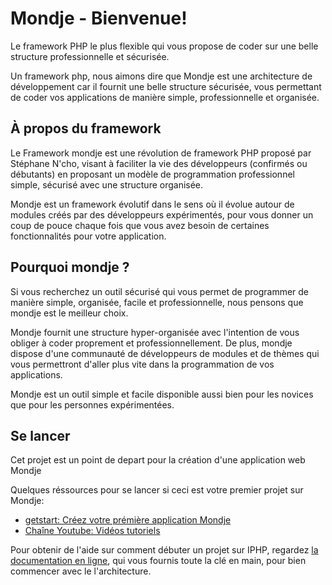 # Mondje - Bienvenue!

Le framework PHP le plus flexible qui vous propose de coder sur une belle structure professionnelle et sécurisée.

Un framework php, nous aimons dire que Mondje est une architecture de développement car il fournit une belle structure sécurisée, vous permettant de coder vos applications de manière simple, professionnelle et organisée.

## À propos du framework

Le Framework mondje est une révolution de framework PHP proposé par Stéphane N'cho, visant à faciliter la vie des développeurs (confirmés ou débutants) en proposant un modèle de programmation professionnel simple, sécurisé avec une structure organisée.

Mondje est un framework évolutif dans le sens où il évolue autour de modules créés par des développeurs expérimentés, pour vous donner un coup de pouce chaque fois que vous avez besoin de certaines fonctionnalités pour votre application.

## Pourquoi mondje ?

Si vous recherchez un outil sécurisé qui vous permet de programmer de manière simple, organisée, facile et professionnelle, nous pensons que mondje est le meilleur choix.

Mondje fournit une structure hyper-organisée avec l'intention de vous obliger à coder proprement et professionnellement. De plus, mondje dispose d'une communauté de développeurs de modules et de thèmes qui vous permettront d'aller plus vite dans la programmation de vos applications.

Mondje est un outil simple et facile disponible aussi bien pour les novices que pour les personnes expérimentées.

## Se lancer

Cet projet est un point de depart pour la création d'une application web Mondje

Quelques réssources pour se lancer si ceci est votre premier projet sur Mondje:

- [ getstart: Créez votre prémière application Mondje ](https://syedevpro.com/mondje/getstart/)
- [ Chaîne Youtube: Vidéos tutoriels ](https://youtube.com/mondje)

Pour obtenir de l'aide sur comment débuter un projet sur IPHP, regardez
[la documentation en ligne](https://syedevpro.com/mondje/documentation/), qui vous fournis
toute la clé en main, pour bien commencer avec le l'architecture.
